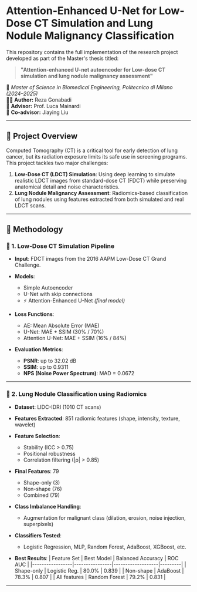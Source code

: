 # Attention-Enhanced U-Net for Low-Dose CT Simulation and Lung Nodule Malignancy Classification

This repository contains the full implementation of the research project developed as part of the Master's thesis titled:

> **"Attention-enhanced U-net autoencoder for Low-dose CT simulation and lung nodule malignancy assessment"**

📍 *Master of Science in Biomedical Engineering, Politecnico di Milano (2024–2025)*  
👨‍💻 **Author:** Reza Gonabadi  
📘 **Advisor:** Prof. Luca Mainardi  
🤝 **Co-advisor:** Jiaying Liu

---

## 🚀 Project Overview

Computed Tomography (CT) is a critical tool for early detection of lung cancer, but its radiation exposure limits its safe use in screening programs. This project tackles two major challenges:

1. **Low-Dose CT (LDCT) Simulation**: Using deep learning to simulate realistic LDCT images from standard-dose CT (FDCT) while preserving anatomical detail and noise characteristics.
2. **Lung Nodule Malignancy Assessment**: Radiomics-based classification of lung nodules using features extracted from both simulated and real LDCT scans.

---

## 🧱 Methodology

### 🔄 1. Low-Dose CT Simulation Pipeline

- **Input**: FDCT images from the 2016 AAPM Low-Dose CT Grand Challenge.
- **Models**:
  - Simple Autoencoder
  - U-Net with skip connections
  - ⚡ Attention-Enhanced U-Net *(final model)*

- **Loss Functions**:
  - AE: Mean Absolute Error (MAE)
  - U-Net: MAE + SSIM (30% / 70%)
  - Attention U-Net: MAE + SSIM (16% / 84%)

- **Evaluation Metrics**:
  - **PSNR**: up to 32.02 dB
  - **SSIM**: up to 0.9311
  - **NPS (Noise Power Spectrum)**: MAD = 0.0672

---

### 🩻 2. Lung Nodule Classification using Radiomics

- **Dataset**: LIDC-IDRI (1010 CT scans)
- **Features Extracted**: 851 radiomic features (shape, intensity, texture, wavelet)
- **Feature Selection**:
  - Stability (ICC > 0.75)
  - Positional robustness
  - Correlation filtering (|ρ| > 0.85)

- **Final Features**: 79
  - Shape-only (3)
  - Non-shape (76)
  - Combined (79)

- **Class Imbalance Handling**:
  - Augmentation for malignant class (dilation, erosion, noise injection, superpixels)

- **Classifiers Tested**:
  - Logistic Regression, MLP, Random Forest, AdaBoost, XGBoost, etc.

- **Best Results**:
  | Feature Set     | Best Model     | Balanced Accuracy | ROC AUC |
  |-----------------|----------------|-------------------|---------|
  | Shape-only      | Logistic Reg.  | 80.0%              | 0.839   |
  | Non-shape       | AdaBoost       | 78.3%              | 0.807   |
  | All features    | Random Forest  | 79.2%              | 0.831   |

---


